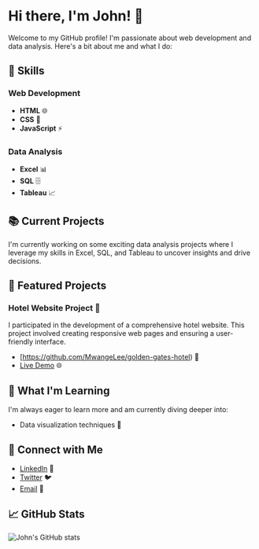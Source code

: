 # Hi there, I'm John! 👋

Welcome to my GitHub profile! I'm passionate about web development and data analysis. Here's a bit about me and what I do:

## 🚀 Skills

### Web Development
- **HTML** 🌐
- **CSS** 🎨
- **JavaScript** ⚡

### Data Analysis
- **Excel** 📊
- **SQL** 🗄️
- **Tableau** 📈

## 📚 Current Projects
I'm currently working on some exciting data analysis projects where I leverage my skills in Excel, SQL, and Tableau to uncover insights and drive decisions.

## 🌟 Featured Projects

### Hotel Website Project 🏨
I participated in the development of a comprehensive hotel website. This project involved creating responsive web pages and ensuring a user-friendly interface.

- [https://github.com/MwangeLee/golden-gates-hotel) 📂
- [Live Demo](https://mwangelee.github.io/golden-gates-hotel/index.html) 🌐

## 🌱 What I'm Learning
I'm always eager to learn more and am currently diving deeper into:
- Data visualization techniques 🎉
## 🔗 Connect with Me
- [LinkedIn](https://www.linkedin.com/in/john-mutua-webdev) 🔗
- [Twitter](https://twitter.com/Shata995770042) 🐦
- [Email](mailto:mutuabenedict920@gmail.com) 📧

## 📈 GitHub Stats
![John's GitHub stats](https://github-readme-stats.vercel.app/api?username=johnmutua783&show_icons=true&theme=radical)
